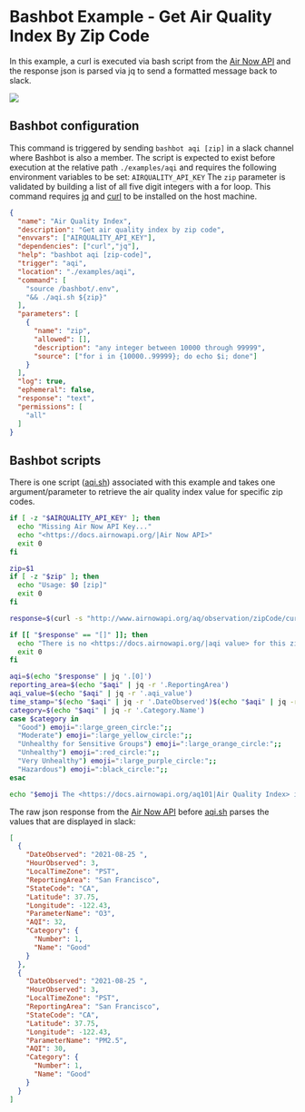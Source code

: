 # Bashbot Example - Get Air Quality Index By Zip Code

In this example, a curl is executed via bash script from the [Air Now API](https://docs.airnowapi.org/) and the response json is parsed via jq to send a formatted message back to slack.

<img src="https://i.imgur.com/GTgpdYf.png" />

## Bashbot configuration

This command is triggered by sending `bashbot aqi [zip]` in a slack channel where Bashbot is also a member. The script is expected to exist before execution at the relative path `./examples/aqi` and requires the following environment variables to be set: `AIRQUALITY_API_KEY` The `zip` parameter is validated by building a list of all five digit integers with a for loop. This command requires [jq](https://stedolan.github.io/jq/) and [curl](https://curl.se/) to be installed on the host machine.

```json
{
  "name": "Air Quality Index",
  "description": "Get air quality index by zip code",
  "envvars": ["AIRQUALITY_API_KEY"],
  "dependencies": ["curl","jq"],
  "help": "bashbot aqi [zip-code]",
  "trigger": "aqi",
  "location": "./examples/aqi",
  "command": [
    "source /bashbot/.env",
    "&& ./aqi.sh ${zip}"
  ],
  "parameters": [
    {
      "name": "zip",
      "allowed": [],
      "description": "any integer between 10000 through 99999",
      "source": ["for i in {10000..99999}; do echo $i; done"]
    }
  ],
  "log": true,
  "ephemeral": false,
  "response": "text",
  "permissions": [
    "all"
  ]
}
```

## Bashbot scripts

There is one script ([aqi.sh](aqi.sh)) associated with this example and takes one argument/parameter to retrieve the air quality index value for specific zip codes.

```bash
if [ -z "$AIRQUALITY_API_KEY" ]; then
  echo "Missing Air Now API Key..."
  echo "<https://docs.airnowapi.org/|Air Now API>"
  exit 0
fi

zip=$1
if [ -z "$zip" ]; then
  echo "Usage: $0 [zip]"
  exit 0
fi

response=$(curl -s "http://www.airnowapi.org/aq/observation/zipCode/current/?zipCode=${zip}&distance=5&format=application/json&API_KEY=${AIRQUALITY_API_KEY}")

if [[ "$response" == "[]" ]]; then
  echo "There is no <https://docs.airnowapi.org/|aqi value> for this zip: $zip"
  exit 0
fi

aqi=$(echo "$response" | jq '.[0]')
reporting_area=$(echo "$aqi" | jq -r '.ReportingArea')
aqi_value=$(echo "$aqi" | jq -r '.aqi_value')
time_stamp="$(echo "$aqi" | jq -r '.DateObserved')$(echo "$aqi" | jq -r '.HourObserved'):00"
category=$(echo "$aqi" | jq -r '.Category.Name')
case $category in
  "Good") emoji=":large_green_circle:";;
  "Moderate") emoji=":large_yellow_circle:";;
  "Unhealthy for Sensitive Groups") emoji=":large_orange_circle:";;
  "Unhealthy") emoji=":red_circle:";;
  "Very Unhealthy") emoji=":large_purple_circle:";;
  "Hazardous") emoji=":black_circle:";;
esac

echo "$emoji The <https://docs.airnowapi.org/aq101|Air Quality Index> in $reporting_area is $aqi_value ($category) as of $time_stamp";

```

The raw json response from the [Air Now API](https://docs.airnowapi.org/) before [aqi.sh](aqi.sh) parses the values that are displayed in slack:

```json
[
  {
    "DateObserved": "2021-08-25 ",
    "HourObserved": 3,
    "LocalTimeZone": "PST",
    "ReportingArea": "San Francisco",
    "StateCode": "CA",
    "Latitude": 37.75,
    "Longitude": -122.43,
    "ParameterName": "O3",
    "AQI": 32,
    "Category": {
      "Number": 1,
      "Name": "Good"
    }
  },
  {
    "DateObserved": "2021-08-25 ",
    "HourObserved": 3,
    "LocalTimeZone": "PST",
    "ReportingArea": "San Francisco",
    "StateCode": "CA",
    "Latitude": 37.75,
    "Longitude": -122.43,
    "ParameterName": "PM2.5",
    "AQI": 30,
    "Category": {
      "Number": 1,
      "Name": "Good"
    }
  }
]
```
